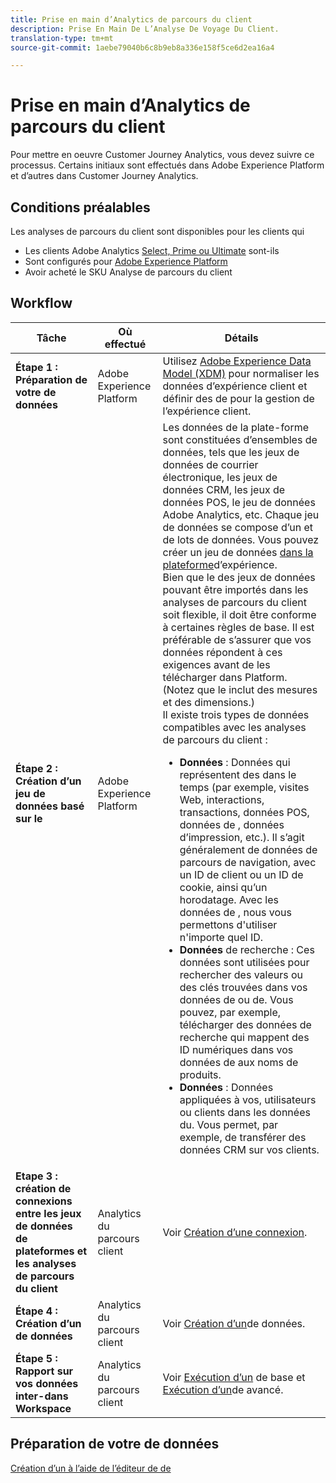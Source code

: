 ```yaml
---
title: Prise en main d’Analytics de parcours du client
description: Prise En Main De L’Analyse De Voyage Du Client.
translation-type: tm+mt
source-git-commit: 1aebe79040b6c8b9eb8a336e158f5ce6d2ea16a4

---
```



# Prise en main d’Analytics de parcours du client

Pour mettre en oeuvre Customer Journey Analytics, vous devez suivre ce processus. Certains  initiaux sont effectués dans Adobe Experience Platform et d’autres dans Customer Journey Analytics.

## Conditions préalables

Les analyses de parcours du client sont disponibles pour les clients qui

* Les clients Adobe Analytics [Select, Prime ou Ultimate](https://www.adobe.com/analytics/compare-adobe-analytics-packages.html) sont-ils
* Sont configurés pour [Adobe Experience Platform](https://www.adobe.com/experience-platform.html)
* Avoir acheté le SKU Analyse de parcours du client

## Workflow

| Tâche | Où effectué | Détails |
|---|---|---|
| **Étape 1 : Préparation de votre de données** | Adobe Experience Platform | Utilisez [Adobe Experience Data Model (XDM)](https://www.adobe.io/apis/experienceplatform/home/xdm.html) pour normaliser les données d’expérience client et définir des  de pour la gestion de l’expérience client. |
| **Étape 2 : Création d’un jeu de données basé sur le** | Adobe Experience Platform | Les données de la plate-forme sont constituées d’ensembles de données, tels que les jeux de données de courrier électronique, les jeux de données CRM, les jeux de données POS, le jeu de données Adobe Analytics, etc. Chaque jeu de données se compose d’un  et de lots de données. Vous pouvez créer un jeu de données [dans la plateforme](https://www.adobe.io/apis/experienceplatform/home/tutorials/alltutorials.html#!api-specification/markdown/narrative/tutorials/creating_a_dataset_tutorial/creating_a_dataset_tutorial.md)d’expérience.<br>Bien que le  des jeux de données pouvant être importés dans les analyses de parcours du client soit flexible, il doit être conforme à certaines règles de base. Il est préférable de s’assurer que vos données répondent à ces exigences avant de les télécharger dans Platform. (Notez que le inclut des mesures et des dimensions.)<br>Il existe trois types de données compatibles avec les analyses de parcours du client :<ul><li>**Données** : Données qui représentent des  dans le temps (par exemple, visites Web, interactions, transactions, données POS, données de , données d’impression, etc.). Il s’agit généralement de données de parcours de navigation, avec un ID de client ou un ID de cookie, ainsi qu’un horodatage. Avec les données de , nous vous permettons d&#39;utiliser n&#39;importe quel ID.</li><li>**Données** de recherche : Ces données sont utilisées pour rechercher des valeurs ou des clés trouvées dans vos données de  ou de. Vous pouvez, par exemple, télécharger des données de recherche qui mappent des ID numériques dans vos données de  aux noms de produits.</li><li>**Données** : Données appliquées à vos, utilisateurs ou clients dans les données  du. Vous permet, par exemple, de transférer des données CRM sur vos clients.</li></ul> |
| **Etape 3 : création de connexions entre les jeux de données de plateformes et les analyses de parcours du client** | Analytics du parcours client | Voir [Création d’une connexion](/help/connections/create-connection.md). |
| **Étape 4 : Création d’un de données** | Analytics du parcours client | Voir [Création d’un](/help/data-views/create-dataview.md)de données. |
| **Étape 5 : Rapport sur vos données  inter-dans Workspace** | Analytics du parcours client | Voir [Exécution d’un](/help/projects/perform-basic-analysis.md)  de base et [Exécution d’un](/help/projects/perform-adv-analysis.md)de  avancé. |

## Préparation de votre de données 

[Création d’un  à l’aide de l’éditeur de  de](https://www.adobe.io/apis/experienceplatform/home/tutorials/alltutorials.html#!api-specification/markdown/narrative/tutorials/schema_editor_tutorial/schema_editor_tutorial.md)


